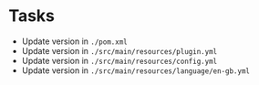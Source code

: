# Tasks
- Update version in `./pom.xml`
- Update version in `./src/main/resources/plugin.yml`
- Update version in `./src/main/resources/config.yml`
- Update version in `./src/main/resources/language/en-gb.yml`